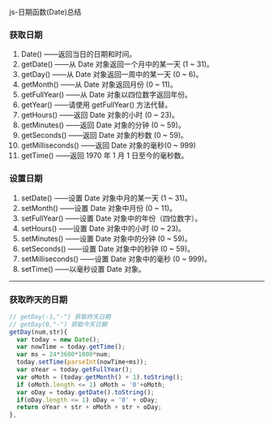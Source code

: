 js-日期函数(Date)总结

### 获取日期

1. Date()
	——返回当日的日期和时间。
2. getDate()
	——从 Date 对象返回一个月中的某一天 (1 ~ 31)。
3. getDay()
	——从 Date 对象返回一周中的某一天 (0 ~ 6)。
4. getMonth()
	——从 Date 对象返回月份 (0 ~ 11)。
5. getFullYear()
	——从 Date 对象以四位数字返回年份。
6. getYear()
	——请使用 getFullYear() 方法代替。
7. getHours()
	——返回 Date 对象的小时 (0 ~ 23)。
8. getMinutes()
	——返回 Date 对象的分钟 (0 ~ 59)。
9. getSeconds()
	——返回 Date 对象的秒数 (0 ~ 59)。
10. getMilliseconds()
	——返回 Date 对象的毫秒(0 ~ 999)
11. getTime()
	——返回 1970 年 1 月 1 日至今的毫秒数。

### 设置日期

1. setDate()
	——设置 Date 对象中月的某一天 (1 ~ 31)。
2. setMonth()
	——设置 Date 对象中月份 (0 ~ 11)。
3. setFullYear()
	——设置 Date 对象中的年份（四位数字）。
4. setHours()
	——设置 Date 对象中的小时 (0 ~ 23)。
5. setMinutes()
	——设置 Date 对象中的分钟 (0 ~ 59)。
6. setSeconds()
	——设置 Date 对象中的秒钟 (0 ~ 59)。
7. setMilliseconds()
	——设置 Date 对象中的毫秒 (0 ~ 999)。
8. setTime()
	——以毫秒设置 Date 对象。

---

### 获取昨天的日期

```js
// getDay(-1,"-") 获取昨天日期
// getDay(0,"-") 获取今天日期
getDay(num,str){
  var today = new Date();
  var nowTime = today.getTime();
  var ms = 24*3600*1000*num;
  today.setTime(parseInt(nowTime+ms));
  var oYear = today.getFullYear();
  var oMoth = (today.getMonth() + 1).toString();
  if (oMoth.length <= 1) oMoth = '0'+oMoth;
  var oDay = today.getDate().toString();
  if(oDay.length <= 1) oDay = '0' + oDay;
  return oYear + str + oMoth + str + oDay;
},
```





